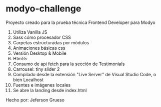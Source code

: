 # modyo-challenge

Proyecto creado para la prueba técnica Frontend Developer para Modyo

  1. Utiliza Vanilla JS
  2. Sass cómo procesador CSS
  3. Carpetas estructuradas por módulos
  4. Animaciones básicas css
  5. Versión Desktop & Mobile
  6. Html:5
  7. Consumo de api fetch para la sección de Testimonials
  8. Carrousel: tiny slider 2
  9. Compilado desde la extensión "Live Server" de Visual Studio Code, o bien Localhost
  10. Fuentes e imágenes locales
  11. Se abre la landing desde index.html

Hecho por: Jeferson Grueso
